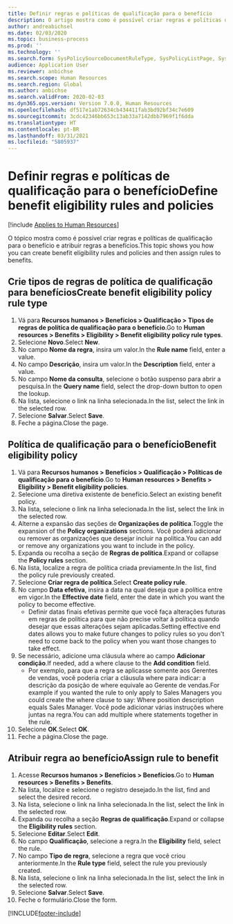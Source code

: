 ```yaml
---
title: Definir regras e políticas de qualificação para o benefício
description: O artigo mostra como é possível criar regras e políticas de qualificação para o benefício e atribuir regras a benefícios.
author: andreabichsel
ms.date: 02/03/2020
ms.topic: business-process
ms.prod: ''
ms.technology: ''
ms.search.form: SysPolicySourceDocumentRuleType, SysPolicyListPage, SysPolicy, HcmBenefitEligibilityPolicy, HcmBenefit, BenefitWorkspace, HcmBenefitSummaryPart
audience: Application User
ms.reviewer: anbichse
ms.search.scope: Human Resources
ms.search.region: Global
ms.author: anbichse
ms.search.validFrom: 2020-02-03
ms.dyn365.ops.version: Version 7.0.0, Human Resources
ms.openlocfilehash: df517e1ab72634cb434411fab3bd92bf34c7e609
ms.sourcegitcommit: 3cdc42346bb653c13ab33a7142dbb7969f1f6dda
ms.translationtype: HT
ms.contentlocale: pt-BR
ms.lasthandoff: 03/31/2021
ms.locfileid: "5805937"
---
```

# <a name="define-benefit-eligibility-rules-and-policies"></a><span data-ttu-id="9b0d3-103">Definir regras e políticas de qualificação para o benefício</span><span class="sxs-lookup"><span data-stu-id="9b0d3-103">Define benefit eligibility rules and policies</span></span>

[!include [Applies to Human Resources](../includes/applies-to-hr.md)]

<span data-ttu-id="9b0d3-104">O tópico mostra como é possível criar regras e políticas de qualificação para o benefício e atribuir regras a benefícios.</span><span class="sxs-lookup"><span data-stu-id="9b0d3-104">This topic shows you how you can create benefit eligibility rules and policies and then assign rules to benefits.</span></span>  

## <a name="create-benefit-eligibility-policy-rule-type"></a><span data-ttu-id="9b0d3-105">Crie tipos de regras de política de qualificação para benefícios</span><span class="sxs-lookup"><span data-stu-id="9b0d3-105">Create benefit eligibility policy rule type</span></span>

1. <span data-ttu-id="9b0d3-106">Vá para **Recursos humanos > Benefícios > Qualificação > Tipos de regras de política de qualificação para o benefício**.</span><span class="sxs-lookup"><span data-stu-id="9b0d3-106">Go to **Human resources > Benefits > Eligibility > Benefit eligibility policy rule types**.</span></span>
2. <span data-ttu-id="9b0d3-107">Selecione **Novo**.</span><span class="sxs-lookup"><span data-stu-id="9b0d3-107">Select **New**.</span></span>
3. <span data-ttu-id="9b0d3-108">No campo **Nome da regra**, insira um valor.</span><span class="sxs-lookup"><span data-stu-id="9b0d3-108">In the **Rule name** field, enter a value.</span></span>
4. <span data-ttu-id="9b0d3-109">No campo **Descrição**, insira um valor.</span><span class="sxs-lookup"><span data-stu-id="9b0d3-109">In the **Description** field, enter a value.</span></span>
5. <span data-ttu-id="9b0d3-110">No campo **Nome da consulta**, selecione o botão suspenso para abrir a pesquisa.</span><span class="sxs-lookup"><span data-stu-id="9b0d3-110">In the **Query name** field, select the drop-down button to open the lookup.</span></span>
6. <span data-ttu-id="9b0d3-111">Na lista, selecione o link na linha selecionada.</span><span class="sxs-lookup"><span data-stu-id="9b0d3-111">In the list, select the link in the selected row.</span></span>
7. <span data-ttu-id="9b0d3-112">Selecione **Salvar**.</span><span class="sxs-lookup"><span data-stu-id="9b0d3-112">Select **Save**.</span></span>
8. <span data-ttu-id="9b0d3-113">Feche a página.</span><span class="sxs-lookup"><span data-stu-id="9b0d3-113">Close the page.</span></span>

## <a name="benefit-eligibility-policy"></a><span data-ttu-id="9b0d3-114">Política de qualificação para o benefício</span><span class="sxs-lookup"><span data-stu-id="9b0d3-114">Benefit eligibility policy</span></span>

1. <span data-ttu-id="9b0d3-115">Vá para **Recursos humanos > Benefícios > Qualificação > Políticas de qualificação para o benefício**.</span><span class="sxs-lookup"><span data-stu-id="9b0d3-115">Go to **Human resources > Benefits > Eligibility > Benefit eligibility policies**.</span></span>
2. <span data-ttu-id="9b0d3-116">Selecione uma diretiva existente de benefício.</span><span class="sxs-lookup"><span data-stu-id="9b0d3-116">Select an existing benefit policy.</span></span>
3. <span data-ttu-id="9b0d3-117">Na lista, selecione o link na linha selecionada.</span><span class="sxs-lookup"><span data-stu-id="9b0d3-117">In the list, select the link in the selected row.</span></span>
4. <span data-ttu-id="9b0d3-118">Alterne a expansão das seções de **Organizações de política**.</span><span class="sxs-lookup"><span data-stu-id="9b0d3-118">Toggle the expansion of the **Policy organizations** sections.</span></span> <span data-ttu-id="9b0d3-119">Você poderá adicionar ou remover as organizações que desejar incluir na política.</span><span class="sxs-lookup"><span data-stu-id="9b0d3-119">You can add or remove any organizations you want to include in the policy.</span></span>
5. <span data-ttu-id="9b0d3-120">Expanda ou recolha a seção de **Regras de política**.</span><span class="sxs-lookup"><span data-stu-id="9b0d3-120">Expand or collapse the **Policy rules** section.</span></span>
6. <span data-ttu-id="9b0d3-121">Na lista, localize a regra de política criada previamente.</span><span class="sxs-lookup"><span data-stu-id="9b0d3-121">In the list, find the policy rule previously created.</span></span>
7. <span data-ttu-id="9b0d3-122">Selecione **Criar regra de política**.</span><span class="sxs-lookup"><span data-stu-id="9b0d3-122">Select **Create policy rule**.</span></span>
8. <span data-ttu-id="9b0d3-123">No campo **Data efetiva**, insira a data na qual deseja que a política entre em vigor.</span><span class="sxs-lookup"><span data-stu-id="9b0d3-123">In the **Effective date** field, enter the date in which you want the policy to become effective.</span></span>
    * <span data-ttu-id="9b0d3-124">Definir datas finais efetivas permite que você faça alterações futuras em regras de política para que não precise voltar à política quando desejar que essas alterações sejam aplicadas.</span><span class="sxs-lookup"><span data-stu-id="9b0d3-124">Setting effective end dates allows you to make future changes to policy rules so you don't need to come back to the policy when you want those changes to take effect.</span></span>  
9. <span data-ttu-id="9b0d3-125">Se necessário, adicione uma cláusula where ao campo **Adicionar condição**.</span><span class="sxs-lookup"><span data-stu-id="9b0d3-125">If needed, add a where clause to the **Add condition** field.</span></span>
    * <span data-ttu-id="9b0d3-126">Por exemplo, para que a regra se aplicasse somente aos Gerentes de vendas, você poderia criar a cláusula where para indicar: a descrição da posição de where equivale ao Gerente de vendas.</span><span class="sxs-lookup"><span data-stu-id="9b0d3-126">For example if you wanted the rule to only apply to Sales Managers you could create the where clause to say: Where position description equals Sales Manager.</span></span> <span data-ttu-id="9b0d3-127">Você pode adicionar várias instruções where juntas na regra.</span><span class="sxs-lookup"><span data-stu-id="9b0d3-127">You can add multiple where statements together in the rule.</span></span>  
10. <span data-ttu-id="9b0d3-128">Selecione **OK**.</span><span class="sxs-lookup"><span data-stu-id="9b0d3-128">Select **OK**.</span></span>
11. <span data-ttu-id="9b0d3-129">Feche a página.</span><span class="sxs-lookup"><span data-stu-id="9b0d3-129">Close the page.</span></span>

## <a name="assign-rule-to-benefit"></a><span data-ttu-id="9b0d3-130">Atribuir regra ao benefício</span><span class="sxs-lookup"><span data-stu-id="9b0d3-130">Assign rule to benefit</span></span>

1. <span data-ttu-id="9b0d3-131">Acesse **Recursos humanos > Benefícios > Benefícios**.</span><span class="sxs-lookup"><span data-stu-id="9b0d3-131">Go to **Human resources > Benefits > Benefits**.</span></span>
2. <span data-ttu-id="9b0d3-132">Na lista, localize e selecione o registro desejado.</span><span class="sxs-lookup"><span data-stu-id="9b0d3-132">In the list, find and select the desired record.</span></span>
3. <span data-ttu-id="9b0d3-133">Na lista, selecione o link na linha selecionada.</span><span class="sxs-lookup"><span data-stu-id="9b0d3-133">In the list, select the link in the selected row.</span></span>
4. <span data-ttu-id="9b0d3-134">Expanda ou recolha a seção **Regras de qualificação**.</span><span class="sxs-lookup"><span data-stu-id="9b0d3-134">Expand or collapse the **Eligibility rules** section.</span></span>
5. <span data-ttu-id="9b0d3-135">Selecione **Editar**.</span><span class="sxs-lookup"><span data-stu-id="9b0d3-135">Select **Edit**.</span></span>
6. <span data-ttu-id="9b0d3-136">No campo **Qualificação**, selecione a regra.</span><span class="sxs-lookup"><span data-stu-id="9b0d3-136">In the **Eligibility** field, select the rule.</span></span>
7. <span data-ttu-id="9b0d3-137">No campo **Tipo de regra**, selecione a regra que você criou anteriormente.</span><span class="sxs-lookup"><span data-stu-id="9b0d3-137">In the **Rule type** field, select the rule you previously created.</span></span>
9. <span data-ttu-id="9b0d3-138">Na lista, selecione o link na linha selecionada.</span><span class="sxs-lookup"><span data-stu-id="9b0d3-138">In the list, select the link in the selected row.</span></span>
10. <span data-ttu-id="9b0d3-139">Selecione **Salvar**.</span><span class="sxs-lookup"><span data-stu-id="9b0d3-139">Select **Save**.</span></span>
11. <span data-ttu-id="9b0d3-140">Feche o formulário.</span><span class="sxs-lookup"><span data-stu-id="9b0d3-140">Close the form.</span></span>



[!INCLUDE[footer-include](../includes/footer-banner.md)]